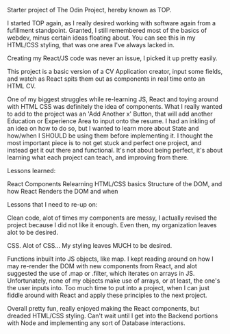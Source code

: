 Starter project of The Odin Project, hereby known as TOP.

I started TOP again, as I really desired working with software again from a fufillment standpoint. Granted, I still remembered most of the basics of webdev, minus certain ideas floating about. You can see this in my HTML/CSS styling, that was one area I've always lacked in.

Creating my React/JS code was never an issue, I picked it up pretty easily.

This project is a basic version of a CV Application creator, input some fields, and watch as React spits them out as components in real time onto an HTML CV.

One of my biggest struggles while re-learning JS, React and toying around with HTML CSS was definitely the idea of components. What I really wanted to add to the project was an 'Add Another x' Button, that will add another Education or Experience Area to input onto the resume. I had an inkling of an idea on how to do so, but I wanted to learn more about State and how/when I SHOULD be using them before implementing it. I thought the most important piece is to not get stuck and perfect one project, and instead get it out there and functional. It's not about being perfect, it's about learning what each project can teach, and improving from there.

Lessons learned:

React Components
Relearning HTML/CSS basics
Structure of the DOM, and how React Renders the DOM and when


Lessons that I need to re-up on:

Clean code, alot of times my components are messy, I actually revised the project because I did not like it enough. Even then, my organization leaves alot to be desired.

CSS. Alot of CSS... My styling leaves MUCH to be desired.

Functions inbuilt into JS objects, like map. I kept reading around on how I may re-render the DOM with new components from React, and alot suggested the use of .map or .filter, which iterates on arrays in JS. Unfortunately, none of my objects make use of arrays, or at least, the one's the user inputs into. Too much time to put into a project, when I can just fiddle around with React and apply these principles to the next project.


Overall pretty fun, really enjoyed making the React components, but dreaded HTML/CSS styling. Can't wait until I get into the Backend portions with Node and implementing any sort of Database interactions.
